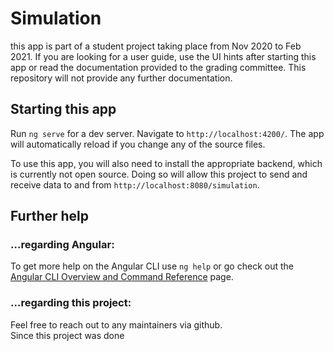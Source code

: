 # Simulation

this app is part of a student project taking place from Nov 2020 to Feb 2021. 
If you are looking for a user guide, use the UI hints after starting this app or read the documentation provided to the grading committee. This repository will not provide any further documentation.

## Starting this app

Run `ng serve` for a dev server. Navigate to `http://localhost:4200/`. The app will automatically reload if you change any of the source files.

To use this app, you will also need to install the appropriate backend, which is currently not open source. Doing so will allow this project to send and receive data to and from `http://localhost:8080/simulation`. 

## Further help

### ...regarding Angular:

To get more help on the Angular CLI use `ng help` or go check out the [Angular CLI Overview and Command Reference](https://angular.io/cli) page.

### ...regarding this project:

Feel free to reach out to any maintainers via github.  
Since this project was done 


